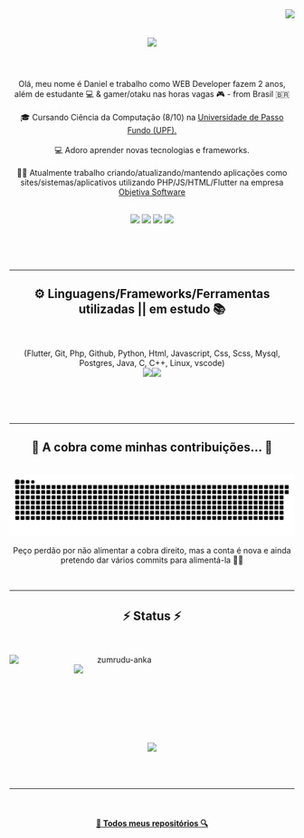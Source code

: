 <img align="right" src="https://visitor-badge.laobi.icu/badge?page_id=DNMaroni.DNMaroni">

<h1 align="center">
  <a href="https://git.io/typing-svg">
    <img src="https://readme-typing-svg.herokuapp.com/?lines=Seja+bem+vindo(a)!+👋;Sou+Daniel+Maroni!;&center=true&size=30">
  </a>
</h1>

<br>
<p align="center">
  Olá, meu nome é Daniel e trabalho como WEB Developer fazem 2 anos, além de estudante 💻 & gamer/otaku nas horas vagas 🎮 -  from Brasil 🇧🇷
  <br>
  <br>
  🎓 Cursando Ciência da Computação (8/10) na <a href="https://upf.br/"> Universidade de Passo Fundo (UPF).</a>
  <br>
  <br>
  💻 Adoro aprender novas tecnologias e frameworks.
  <br>
  <br>
  🧑‍💼 Atualmente trabalho criando/atualizando/mantendo aplicações como sites/sistemas/aplicativos utilizando PHP/JS/HTML/Flutter na empresa <a href="https://objetivasoftware.com.br/"> Objetiva Software </a>
  <br>
</p>

<br>

<div align="center"> 
  <a href="https://www.youtube.com/channel/UC-AMmpyVYPLGOt31jUARpoQ" target="_blank"><img src="https://img.shields.io/badge/YouTube-FF0000?style=for-the-badge&logo=youtube&logoColor=white" target="_blank"></a>
  <a href = "mailto:169481@upf.br"><img src="https://img.shields.io/badge/-Gmail-%23333?style=for-the-badge&logo=gmail&logoColor=white" target="_blank"></a>
  <a href="https://www.linkedin.com/in/daniel-maroni-6426a7175/" target="_blank"><img src="https://img.shields.io/badge/-LinkedIn-%230077B5?style=for-the-badge&logo=linkedin&logoColor=white" target="_blank"></a>
  <a href="https://instagram.com/orewadanieru/" target="_blank"><img src="https://img.shields.io/badge/Instagram-E4405F?style=for-the-badge&logo=instagram&logoColor=white" target="_blank"></a> 
 
</div>

<br><br><br>

<hr>
<h2 align="center">⚙️ Linguagens/Frameworks/Ferramentas utilizadas || em estudo 📚</h2>
<br>
<p align="center">
    (Flutter, Git, Php, Github, Python, Html, Javascript, Css, Scss, Mysql, Postgres, Java, C, C++, Linux, vscode)<br>
    <img src="https://skillicons.dev/icons?i=flutter,git,php,github,python,html,javascript,css,scss" /><img src="https://skillicons.dev/icons?i=mysql,postgres,java,c,cpp,linux,vscode" />
    
</p>
<br><br><br>
<hr>

<div align="center">
  <h2>🐍 A cobra come minhas contribuições... 🐍</h2>
  <br>
  <img alt="snake eating my contribution" src="https://github.com/DNMaroni/DNMaroni/blob/output/github-contribution-grid-snake.svg">
  <br>
  <p align="center">Peço perdão por não alimentar a cobra direito, mas a conta é nova e ainda pretendo dar vários commits para alimentá-la 🍴🐍 </p>
  <br>
</div>

  <hr>

<h2 align="center">⚡ Status ⚡</h2>
<br>
<p align=center>
  <div align=center>
    <a href="https://github.com/denvercoder1/github-readme-streak-stats" title="Go to Source">
      <img align="left" width=390 src="https://github-readme-streak-stats.herokuapp.com/?user=DNMaroni&theme=react&border=61dafb&hide_border=true" alt="zumrudu-anka" />
    </a>
    <a href="https://github.com/anuraghazra/github-readme-stats" title="Go to Source">
      <img align="right" width=390 src="https://github-readme-stats.vercel.app/api?username=DNMaroni&show_icons=true&theme=react&border_color=61dafb&hide_border=true" />
    </a>
  </div>
  <br><br><br><br><br><br><br><br><br>
  <div align=center>
    <a href="https://github.com/anuraghazra/github-readme-stats">
      <img width=325 align="center" src="https://github-readme-stats.vercel.app/api/top-langs/?username=DNMaroni&hide=c%23,powershell,Mathematica,Ruby,Objective-C,Objective-C%2b%2b,Cuda&title_color=61dafb&text_color=ffffff&icon_color=61dafb&bg_color=20232a&langs_count=8&layout=compact&border_color=61dafb&hide_border=true" />
    </a>
  </div>
  <br>
  <br>
  <br>
</p>

<hr>

<br>

<h4 align="center">
  <a href="https://github.com/DNMaroni?tab=repositories" title="Show Repositories">🔎 Todos meus repositórios 🔍</a>
</h4>
